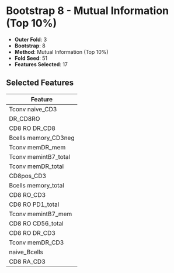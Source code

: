# Bootstrap 8 - Mutual Information (Top 10%)

- **Outer Fold**: 3
- **Bootstrap**: 8
- **Method**: Mutual Information (Top 10%)
- **Fold Seed**: 51
- **Features Selected**: 17

## Selected Features

| Feature |
|---------|
| Tconv naive_CD3 |
| DR_CD8RO |
| CD8 RO DR_CD8 |
| Bcells memory_CD3neg |
| Tconv memDR_mem |
| Tconv memintB7_total |
| Tconv memDR_total |
| CD8pos_CD3 |
| Bcells memory_total |
| CD8 RO_CD3 |
| CD8 RO PD1_total |
| Tconv memintB7_mem |
| CD8 RO CD56_total |
| CD8 RO DR_CD3 |
| Tconv memDR_CD3 |
| naive_Bcells |
| CD8 RA_CD3 |
